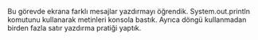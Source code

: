 Bu görevde ekrana farklı mesajlar yazdırmayı öğrendik. System.out.println komutunu kullanarak metinleri konsola bastık. 
Ayrıca döngü kullanmadan birden fazla satır yazdırma pratiği yaptık.
